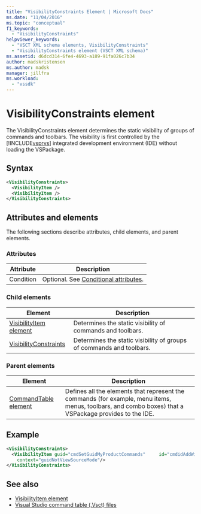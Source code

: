 ```yaml
---
title: "VisibilityConstraints Element | Microsoft Docs"
ms.date: "11/04/2016"
ms.topic: "conceptual"
f1_keywords:
  - "VisibilityConstraints"
helpviewer_keywords:
  - "VSCT XML schema elements, VisibilityConstraints"
  - "VisibilityConstraints element (VSCT XML schema)"
ms.assetid: d6dcd314-6fe4-4693-a189-91fa026c7b34
author: madskristensen
ms.author: madsk
manager: jillfra
ms.workload:
  - "vssdk"
---
```

# VisibilityConstraints element
The VisibilityConstraints element determines the static visibility of groups of commands and toolbars. The visibility is first controlled by the [!INCLUDE[vsprvs](../code-quality/includes/vsprvs_md.md)] integrated development environment (IDE) without loading the VSPackage.

## Syntax

```xml
<VisibilityConstraints>
  <VisibilityItem />
  <VisibilityItem />
</VisibilityConstraints>
```

## Attributes and elements
 The following sections describe attributes, child elements, and parent elements.

### Attributes

|Attribute|Description|
|---------------|-----------------|
|Condition|Optional. See [Conditional attributes](../extensibility/vsct-xml-schema-conditional-attributes.md).|

### Child elements

|Element|Description|
|-------------|-----------------|
|[VisibilityItem element](../extensibility/visibilityitem-element.md)|Determines the static visibility of commands and toolbars.|
|[VisibilityConstraints](../extensibility/visibilityconstraints-element.md)|Determines the static visibility of groups of commands and toolbars.|

### Parent elements

|Element|Description|
|-------------|-----------------|
|[CommandTable element](../extensibility/commandtable-element.md)|Defines all the elements that represent the commands (for example, menu items, menus, toolbars, and combo boxes) that a VSPackage provides to the IDE.|

## Example

```xml
<VisibilityConstraints>
  <VisibilityItem guid="cmdSetGuidMyProductCommands"     id="cmdidAddWidget"
    context="guidNotViewSourceMode"/>
</VisibilityConstraints>
```

## See also
- [VisibilityItem element](../extensibility/visibilityitem-element.md)
- [Visual Studio command table (.Vsct) files](../extensibility/internals/visual-studio-command-table-dot-vsct-files.md)
